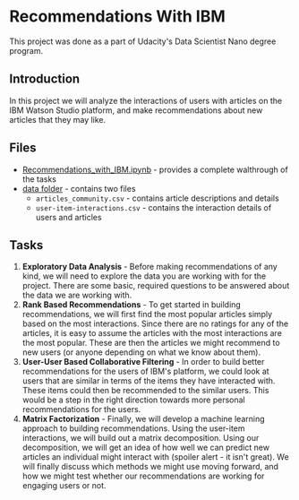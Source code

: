 # Recommendations With IBM

This project was done as a part of Udacity's Data Scientist Nano degree program.

## Introduction
In this project we will analyze the interactions of users with articles on the IBM Watson Studio platform, and make recommendations about new articles that they may like.

## Files
- [Recommendations_with_IBM.ipynb](https://github.com/chaitanyakasaraneni/RecommendationsWithIBM/blob/master/Recommendations_with_IBM.ipynb) - provides a complete walthrough of the tasks
- [data folder](https://github.com/chaitanyakasaraneni/RecommendationsWithIBM/tree/master/data) - contains two files
  - `articles_community.csv` - contains article descriptions and details
  - `user-item-interactions.csv` - contains the interaction details of users and articles

## Tasks

1. **Exploratory Data Analysis** - 
Before making recommendations of any kind, we will need to explore the data you are working with for the project. There are some basic, required questions to be answered about the data we are working with.
2. **Rank Based Recommendations** - 
To get started in building recommendations, we will first find the most popular articles simply based on the most interactions. 
Since there are no ratings for any of the articles, it is easy to assume the articles with the most interactions are the most 
popular. These are then the articles we might recommend to new users (or anyone depending on what we know about them).
3. **User-User Based Collaborative Filtering** - 
In order to build better recommendations for the users of IBM's platform, we could look at users that are similar in terms of the items they have interacted with. These items could then be recommended to the similar users. This would be a step in the right direction towards more personal recommendations for the users. 
4. **Matrix Factorization** -
Finally, we will develop a machine learning approach to building recommendations. 
Using the user-item interactions, we will build out a matrix decomposition. 
Using our decomposition, we will get an idea of how well we can predict new articles an individual might interact with (spoiler alert - it isn't great). 
We will finally discuss which methods we might use moving forward, and how we might test whether our recommendations are working for engaging users or not.
